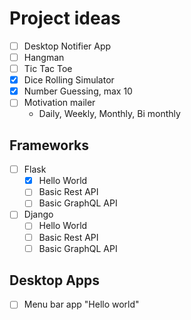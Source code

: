 # Project ideas

- [ ] Desktop Notifier App
- [ ] Hangman
- [ ] Tic Tac Toe
- [x] Dice Rolling Simulator
- [x] Number Guessing, max 10
- [ ] Motivation mailer
  - Daily, Weekly, Monthly, Bi monthly

## Frameworks
- [ ] Flask
  - [x] Hello World
  - [ ] Basic Rest API
  - [ ] Basic GraphQL API
- [ ] Django
  - [ ] Hello World
  - [ ] Basic Rest API
  - [ ] Basic GraphQL API

## Desktop Apps
- [ ] Menu bar app "Hello world"